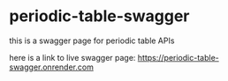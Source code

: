 # periodic-table-swagger
this is a swagger page for periodic table APIs

here is a link to live swagger page:
https://periodic-table-swagger.onrender.com
